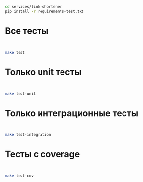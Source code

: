 
``` bash


cd services/link-shortener
pip install -r requirements-test.txt

```

# Все тесты
``` bash 


make test

```


# Только unit тесты
``` bash


make test-unit

```


# Только интеграционные тесты

```bash


make test-integration

```


# Тесты с coverage

```bash


make test-cov

```

